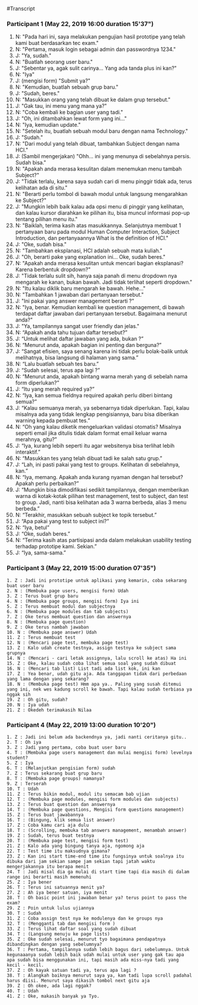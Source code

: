 #Transcript

### Participant 1 (May 22, 2019 16:00 duration 15'37")
1. N: "Pada hari ini, saya melakukan pengujian hasil prototipe yang telah kami buat berdasarkan tec exam."
2. N: "Pertama, masuk login sebagai admin dan passwordnya 1234."
3. J: "Ya, sudah."
4. N: "Buatlah seorang user baru."
5. J: "Sebentar ya, agak sulit carinya... Yang ada tanda plus ini kan?"
6. N: "Iya"
7. J: (mengisi form) "Submit ya?"
8. N: "Kemudian, buatlah sebuah grup baru."
9. J: "Sudah, beres."
10. N: "Masukkan orang yang telah dibuat ke dalam grup tersebut."
11. J:  "Gak tau, ini menu yang mana ya?"
12. N: "Coba kembali ke bagian user yang tadi."
13. J: "Oh, ini ditambahkan lewat form yang ini..."
14. N: "Iya, kemudian update."
15. N: "Setelah itu, buatlah sebuah modul baru dengan nama Technology."
16. J: "Sudah."
17. N: "Dari modul yang telah dibuat, tambahkan Subject dengan nama HCI."
18. J: (Sambil mengerjakan) "Ohh... ini yang menunya di sebelahnya persis. Sudah bisa."
19. N: "Apakah anda merasa kesulitan dalam menemukan menu tambah Subject?"
20. J: "Tidak terlalu, karena saya sudah cari di menu pinggir tidak ada, terus kelihatan ada di situ."
21. N: "Berarti perlu tombol di bawah modul untuk langsung mengarahkan ke Subject?"
22. J: "Mungkin lebih baik kalau ada opsi menu di pinggir yang kelihatan, dan kalau kursor diarahkan ke pilihan itu, bisa muncul informasi pop-up tentang pilihan menu itu."
23. N: "Baiklah, terima kasih atas masukkannya. Selanjutnya membuat 1 pertanyaan baru pada modul Human Computer Interaction, Subject Introduction, dan pertanyaannya What is the definition of HCI."
24. J: "Oke, sudah bisa."
25. N: "Tambahkan eksplanasi, HCI adalah sebuah mata kuliah."
26. J: "Oh, berarti pake yang explanation ini... Oke, sudah beres."
27. N: "Apakah anda merasa kesulitan untuk mencari bagian eksplanasi? Karena berbentuk dropdown?"
28. J: "Tidak terlalu sulit sih, hanya saja panah di menu dropdown nya mengarah ke kanan, bukan bawah. Jadi tidak terlihat seperti dropdown."
29. N: "Itu kalau diklik baru mengarah ke bawah. Hehe..."
30. N: "Tambahkan 1 jawaban dari pertanyaan tersebut."
31. J: "Ini pakai yang answer management berarti ?"
32. N: "Iya, benar. Kemudian kembali ke question management, di bawah terdapat daftar jawaban dari pertanyaan tersebut. Bagaimana menurut anda?"
33. J: "Ya, tampilannya sangat user friendly dan jelas."
34. N: “Apakah anda tahu tujuan daftar tersebut?”
35. J: “Untuk melihat daftar jawaban yang ada, bukan ?”
36. N: “Menurut anda, apakah bagian ini penting dan berguna?”
37. J: “Sangat efisien, saya senang karena ini tidak perlu bolak-balik untuk melihatnya, bisa langsung di halaman yang sama.”
38. N: “Lalu buatlah sebuah tes baru.”
39. J: “Sudah selesai, terus apa lagi ?”
40. N: “Menurut anda, apakah bintang warna merah yang di sebelah nama form diperlukan?”
41. J: “Itu yang merah required ya?”
42. N: “Iya, kan semua fieldnya required apakah perlu diberi bintang semua?”
43. J: “Kalau semuanya merah, ya sebenarnya tidak diperlukan. Tapi, kalau misalnya ada yang tidak lengkap pengisiannya, baru bisa diberikan warning kepada pembuat tes.”
44. N: “Oh yang kalau diketik mengeluarkan validasi otomatis? Misalnya seperti email jika ditulis tidak dalam format email keluar warna merahnya, gitu?”
45. J: “Iya, kurang lebih seperti itu agar websitenya bisa terlihat lebih interaktif.”
46. N: “Masukkan tes yang telah dibuat tadi ke salah satu grup.”
47. J: “Lah, ini pasti pakai yang test to groups. Kelihatan di sebelahnya, kan.”
48. N: “Iya, memang. Apakah anda kurang nyaman dengan hal tersebut? Apakah perlu perbaikan?”
49. J: “Mungkin bisa dimodifikasi sedikit tampilannya, dengan memberikan warna di kotak-kotak pilihan test management, test to subject, dan test to group. Jadi, nanti bisa kelihatan ada 3 warna berbeda, alias 3 menu berbeda.”
50. N: “Terakhir, masukkan sebuah subject ke topik tersebut.”
51. J: “Apa pakai yang test to subject ini?”
52. N: “Iya, betul”
53. J: “Oke, sudah beres.”
54. N: “Terima kasih atas partisipasi anda dalam melakukan usability testing terhadap prototipe kami. Sekian.”
55. J: “Iya, sama-sama.”


### Participant 3 (May 22, 2019 15:00 duration 07'35")
```
1. Z : Jadi ini prototipe untuk aplikasi yang kemarin, coba sekarang buat user baru
2. N : (Membuka page users, mengisi form) Udah
3. Z : Terus buat grup baru
4. N : (Membuka page groups, mengisi form) Iya ini
5. Z : Terus membuat modul dan subjectnya
6. N : (Membuka page modules dan tab subjects)
7. Z : Oke terus membuat question dan answernya
8. N : (Membuka page question)
9. Z : Oke terus nambah jawaban
10. N : (Membuka page answer) Udah
11. Z : Terus membuat test
12. N : (Mencari page test, membuka page test)
13. Z : Kalo udah create testnya, assign testnya ke subject sama grupnya
14. N : (Mencari - cari letak assignnya, lalu scroll ke atas) Ha ini
15. Z : Oke, kalau sudah coba lihat semua soal yang sudah dibuat
16. N : (Mencari tab list) List tadi ada list kok, ini kan
17. Z : Yea benar, udah gitu aja. Ada tanggapan tidak dari perbedaan yang lama dengan yang sekarang?
18. N : (Membuka page test) Hmm apa ya.. Paling yang susah ditemui yang ini, nek wes kadung scroll ke bawah. Tapi kalau sudah terbiasa ya nggak sih
19. Z : Oh gitu, sudah?
20. N : Iya udah
21. Z : Okedeh terimakasih Nilaa
```

### Participant 4 (May 22, 2019 13:00 duration 10'20")
```
1. Z : Jadi ini belum ada backendnya ya, jadi nanti ceritanya gitu..
2. T : Oh iya
3. Z : Jadi yang pertama, coba buat user baru
4. T : (Membuka page users management dan mulai mengisi form) levelnya student?
5. Z : Iya
6. T : (Melanjutkan pengisian form) sudah
7. Z : Terus sekarang buat grup baru
8. T : (Membuka page groups) namanya?
9. Z : Terserah
10. T : Udah
11. Z : Terus bikin modul, modul itu semacam bab ujian
12. T : (Membuka page modules, mengisi form modules dan subjects)
13. Z : Terus buat question dan answernya
14. T : (Membuka page questions, Mengisi form questions management)
15. Z : Terus buat jawabannya
16. T : (Bingung, klik semua list answer)
17. Z : Coba kamu cari aja dulu
18. T : (Scrolling, membuka tab answers management, menambah answer)
19. Z : Sudah, terus buat testnya
20. T : (Membuka page test, mengisi form test)
21. Z : Kalo ada yang bingung tanya aja, ngomong aja
22. T : Test time itu maksudnya gimana?
23. Z : Kan ini start time-end time itu fungsinya untuk soalnya itu dibuka dari jam sekian sampe jam sekian tapi jatah waktu mengerjakannya itu berapa menit
24. T : Jadi misal dia ga mulai di start time tapi dia masih di dalam range ini berarti masih memenuhi
25. Z : Iya bener
26. T : Terus ini satuannya menit ya?
27. Z : Ah iya bener satuan, iya menit
28. T : Oh basic point ini jawaban benar ya? terus point to pass the exam?
29. Z : Poin untuk lulus ujiannya
30. T : Sudah
31. Z : Coba assign test nya ke modulenya dan ke groups nya
32. T : (Mengganti tab dan mengisi form )
33. Z : Terus lihat daftar soal yang sudah dibuat
34. T : (Langsung menuju ke page lists)
35. Z : Oke sudah selesai, menurut tyo bagaimana pendapatnya dibandingkan dengan yang sebelumnya?
36. T : Pertama, tampilannya sudah lebih bagus dari sebelumnya. Untuk kegunaaanya sudah lebih baik udah mulai untuk user yang gak tau apa apa sudah bisa menggunakan ini, tapi masih ada miss-nya tadi yang kecil - kecil.
37. Z : Oh kayak satuan tadi ya, terus apa lagi ?
38. T : Alangkah baiknya menurut saya ya, kan tadi lupa scroll padahal harus diisi. Menurut saya dikasih tombol next gitu aja
39. Z : Oh okee, ada lagi nggak?
40. T : Udah
41. Z : Oke, makasih banyak ya Tyo.
```
